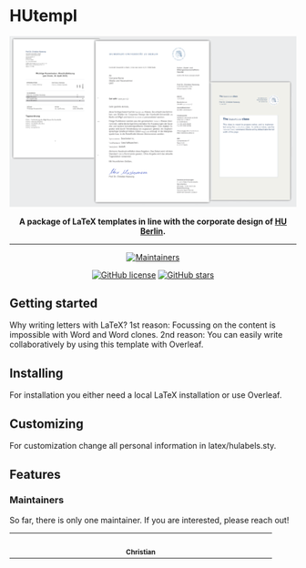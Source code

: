 # HUtempl

<div align="center">

[![Preview](preview/hutempl.png)](https://ckassung.github.io/hutempl/)

**A package of LaTeX templates in line with the corporate design of [HU Berlin](https://www.hu-berlin.de).**

---

[![Maintainers](https://img.shields.io/badge/maintainers-1-success.svg)](#maintainers)

[![GitHub license](https://img.shields.io/github/license/ckassung/hutempl?color=blue)](https://github.com/ckassung/hutempl/LICENSE)
[![GitHub stars](https://img.shields.io/github/stars/ckassung/hutempl)](https://ckassung.github.io/hutempl)

</div>

## Getting started

Why writing letters with LaTeX? 1st reason: Focussing on the content is impossible with Word and Word clones. 2nd reason: You can easily write collaboratively by using this template with Overleaf.

## Installing

For installation you either need a local LaTeX installation or use Overleaf.

## Customizing

For customization change all personal information in latex/hulabels.sty.

## Features

### Maintainers

So far, there is only one maintainer. If you are interested, please reach out!

<!-- ALL-CONTRIBUTORS-LIST:START - Do not remove or modify this section -->
<!-- prettier-ignore-start -->
<!-- markdownlint-disable -->
<table>
  <tbody>
    <tr>
      <td align="center" valign="top" width="14.28%"><a href="https://ckassung.github.io/"><img src="https://avatars.githubusercontent.com/ckassung" width="100px;" alt=""/><br /><sub><b>Christian</b></sub></a></td>
    </tr>
  </tbody>
</table>

<!-- markdownlint-restore -->
<!-- prettier-ignore-end -->

<!-- ALL-CONTRIBUTORS-LIST:END -->

